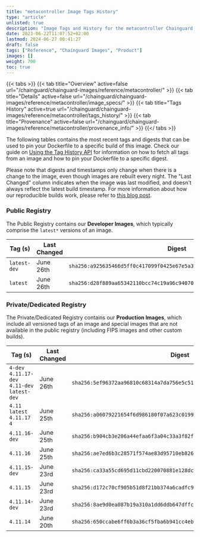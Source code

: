 ```yaml
---
title: "metacontroller Image Tags History"
type: "article"
unlisted: true
description: "Image Tags and History for the metacontroller Chainguard Image"
date: 2023-06-22T11:07:52+02:00
lastmod: 2024-06-27 00:41:27
draft: false
tags: ["Reference", "Chainguard Images", "Product"]
images: []
weight: 700
toc: true
---
```


{{< tabs >}}
{{< tab title="Overview" active=false url="/chainguard/chainguard-images/reference/metacontroller/" >}}
{{< tab title="Details" active=false url="/chainguard/chainguard-images/reference/metacontroller/image_specs/" >}}
{{< tab title="Tags History" active=true url="/chainguard/chainguard-images/reference/metacontroller/tags_history/" >}}
{{< tab title="Provenance" active=false url="/chainguard/chainguard-images/reference/metacontroller/provenance_info/" >}}
{{</ tabs >}}

The following tables contains the most recent tags and digests that can be used to pin your Dockerfile to a specific build of this image. Check our guide on [Using the Tag History API](/chainguard/chainguard-images/using-the-tag-history-api/) for information on how to fetch all tags from an image and how to pin your Dockerfile to a specific digest.

Please note that digests and timestamps only change when there is a change to the image, even though images are rebuilt every night. The "Last Changed" column indicates when the image was last modified, and doesn't always reflect the latest build timestamp. For more information about how our reproducible builds work, please refer to [this blog post](https://www.chainguard.dev/unchained/reproducing-chainguards-reproducible-image-builds).

### Public Registry
The Public Registry contains our **Developer Images**, which typically comprise the `latest*` versions of an image.

| Tag (s)       | Last Changed | Digest                                                                    |
|---------------|--------------|---------------------------------------------------------------------------|
|  `latest-dev` | June 26th    | `sha256:a925635466d5ff0c417099f0425e67e5a3424e0fdd4a0e39ef7573b669f9f76a` |
|  `latest`     | June 26th    | `sha256:d28f889aa65342110bcc74c19a96c9407087814f70122dffde1d02e916838d2e` |


### Private/Dedicated Registry
The Private/Dedicated Registry contains our **Production Images**, which include all versioned tags of an image and special images that are not available in the public registry (including FIPS images and other custom builds).

| Tag (s)                                        | Last Changed | Digest                                                                    |
|------------------------------------------------|--------------|---------------------------------------------------------------------------|
|  `4-dev` `4.11.17-dev` `4.11-dev` `latest-dev` | June 26th    | `sha256:5ef96372aa96810c68314a7da756e5c51c84ec9636d3e50f2a655f4c15624752` |
|  `4.11` `latest` `4.11.17` `4`                 | June 25th    | `sha256:a06079221654f6d986180f07a623c0199474015e373ab47c5e896588dc045cca` |
|  `4.11.16-dev`                                 | June 25th    | `sha256:b904cb3e206a44efaa6f3a04c33a3f82ff970702cb66e3b85e49bb6a8d4fdd68` |
|  `4.11.16`                                     | June 25th    | `sha256:ae7ed6b3c28571f574ae83d95710eb826ed63c126e455d25ebb3de5c5345e9ec` |
|  `4.11.15-dev`                                 | June 23rd    | `sha256:ca33a55cd695d11cbd220070881e128dcadae39dd7484c545c3a21b0467e1b14` |
|  `4.11.15`                                     | June 23rd    | `sha256:d172c70cf905b51d8f21bb374a6cadfc95aa057a7e28df32d6bb4c89d9f018e3` |
|  `4.11.14-dev`                                 | June 23rd    | `sha256:8ae9d0ea087b19a310a1dd6ddb647dffcec9e265b22da08e487a56680ce406d9` |
|  `4.11.14`                                     | June 20th    | `sha256:650ccabe6ff6b3a36cf5fba6b941cc4ebca9801fe1f61a1b655f2463b24bd2f5` |

